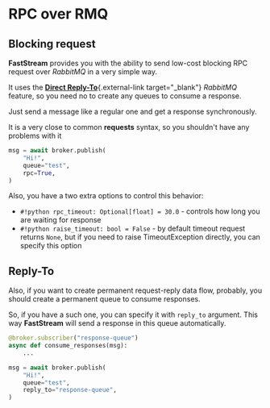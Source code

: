 # RPC over RMQ

## Blocking request

**FastStream** provides you with the ability to send low-cost blocking RPC request over *RabbitMQ* in a very simple way.

It uses the [**Direct Reply-To**](https://www.rabbitmq.com/direct-reply-to.html){.external-link target="_blank"} *RabbitMQ* feature, so you need no to create any queues to consume a response.

Just send a message like a regular one and get a response synchronously.

It is a very close to common **requests** syntax, so you shouldn't have any problems with it

``` python hl_lines="1 4"
msg = await broker.publish(
    "Hi!",
    queue="test",
    rpc=True,
)
```

Also, you have a two extra options to control this behavior:

* `#!python rpc_timeout: Optional[float] = 30.0` - controls how long you are waiting for response
* `#!python raise_timeout: bool = False` - by default timeout request returns `None`, but if you need to raise TimeoutException directly, you can specify this option

## Reply-To

Also, if you want to create permanent request-reply data flow, probably, you should create a permanent queue to consume responses.

So, if you have a such one, you can specify it with `reply_to` argument. This way **FastStream** will send a response in this queue automatically.


``` python hl_lines="1 8"
@broker.subscriber("response-queue")
async def consume_responses(msg):
    ...

msg = await broker.publish(
    "Hi!",
    queue="test",
    reply_to="response-queue",
)
```
